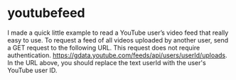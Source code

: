 # youtubefeed
I made a quick little example to read a YouTube user’s video feed that really easy to use.  To request a feed of all videos uploaded by another user, send a GET request to the following URL. This request does not require authentication. https://gdata.youtube.com/feeds/api/users/userId/uploads. In the URL above, you should replace the text userId with the user's YouTube user ID.
